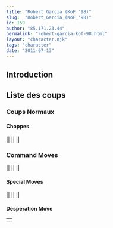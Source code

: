 ```yaml
---
title: "Robert Garcia (KoF '98)"
slug:  "Robert_Garcia_(KoF_'98)"
id: 159
author: "85.171.23.44"
permalink: "robert-garcia-kof-98.html"
layout: "character.njk"
tags: "character"
date: "2011-07-13"
---
```


## Introduction

## Liste des coups

### Coups Normaux

#### Choppes

||
||
||

### Command Moves

||
||
||

#### Special Moves

||
||
||

#### Desperation Move

|     |
|-----|
|     |

